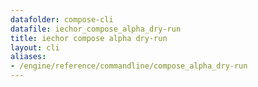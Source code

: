 ```yaml
---
datafolder: compose-cli
datafile: iechor_compose_alpha_dry-run
title: iechor compose alpha dry-run
layout: cli
aliases:
- /engine/reference/commandline/compose_alpha_dry-run
---
```


<!--
Sorry, but the contents of this page are automatically generated from
iEchor's source code. If you want to suggest a change to the text that appears
here, you'll need to find the string by searching this repo:
https://github.com/iechor/compose
-->
